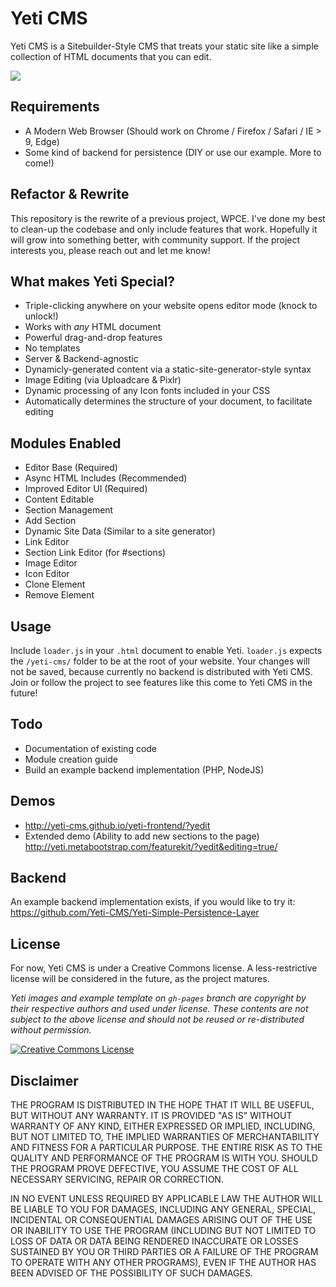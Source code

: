 # Yeti CMS
Yeti CMS is a Sitebuilder-Style CMS that treats your static site like a simple collection of HTML documents that you can edit.

<img style="-webkit-user-select: none; cursor: zoom-in;" src="http://g.recordit.co/iN2JalXJRs.gif">

## Requirements
- A Modern Web Browser (Should work on Chrome / Firefox / Safari / IE > 9, Edge)
- Some kind of backend for persistence (DIY or use our example. More to come!)

## Refactor & Rewrite
This repository is the rewrite of a previous project, WPCE. I've done my best to clean-up the codebase and only include features that work. Hopefully it will grow into something better, with community support. If the project interests you, please reach out and let me know!

## What makes Yeti Special?
- Triple-clicking anywhere on your website opens editor mode (knock to unlock!)
- Works with *any* HTML document
- Powerful drag-and-drop features
- No templates
- Server & Backend-agnostic
- Dynamicly-generated content via a static-site-generator-style syntax
- Image Editing (via Uploadcare & Pixlr)
- Dynamic processing of any Icon fonts included in your CSS
- Automatically determines the structure of your document, to facilitate editing


## Modules Enabled
- Editor Base (Required)
- Async HTML Includes (Recommended)
- Improved Editor UI (Required)
- Content Editable
- Section Management
- Add Section
- Dynamic Site Data (Similar to a site generator)
- Link Editor
- Section Link Editor (for #sections)
- Image Editor
- Icon Editor
- Clone Element
- Remove Element

## Usage
Include `loader.js` in your `.html` document to enable Yeti. `loader.js` expects the `/yeti-cms/` folder to be at the root of your website. Your changes will not be saved, because currently no backend is distributed with Yeti CMS. Join or follow the project to see features like this come to Yeti CMS in the future!

## Todo
- Documentation of existing code
- Module creation guide
- Build an example backend implementation (PHP, NodeJS)

## Demos
- <a href="http://yeti-cms.github.io/yeti-frontend/?yedit&editing=true" target="_blank">http://yeti-cms.github.io/yeti-frontend/?yedit</a>
- Extended demo (Ability to add new sections to the page) <a href="http://yeti.metabootstrap.com/featurekit/?yedit&editing=true" target="_blank">http://yeti.metabootstrap.com/featurekit/?yedit&editing=true/</a>

## Backend
An example backend implementation exists, if you would like to try it: https://github.com/Yeti-CMS/Yeti-Simple-Persistence-Layer

## License
For now, Yeti CMS is under a Creative Commons license. A less-restrictive license will be considered in the future, as the project matures.

*Yeti images and example template on `gh-pages` branch are copyright by their respective authors and used under license. These contents are not subject to the above license and should not be reused or re-distributed without permission.*

<a rel="license" href="http://creativecommons.org/licenses/by-sa/4.0/"><img alt="Creative Commons License" style="border-width:0" src="https://i.creativecommons.org/l/by-sa/4.0/88x31.png" /></a>


## Disclaimer
THE PROGRAM IS DISTRIBUTED IN THE HOPE THAT IT WILL BE USEFUL, BUT WITHOUT ANY WARRANTY. IT IS PROVIDED "AS IS" WITHOUT WARRANTY OF ANY KIND, EITHER EXPRESSED OR IMPLIED, INCLUDING, BUT NOT LIMITED TO, THE IMPLIED WARRANTIES OF MERCHANTABILITY AND FITNESS FOR A PARTICULAR PURPOSE. THE ENTIRE RISK AS TO THE QUALITY AND PERFORMANCE OF THE PROGRAM IS WITH YOU. SHOULD THE PROGRAM PROVE DEFECTIVE, YOU ASSUME THE COST OF ALL NECESSARY SERVICING, REPAIR OR CORRECTION.

IN NO EVENT UNLESS REQUIRED BY APPLICABLE LAW THE AUTHOR WILL BE LIABLE TO YOU FOR DAMAGES, INCLUDING ANY GENERAL, SPECIAL, INCIDENTAL OR CONSEQUENTIAL DAMAGES ARISING OUT OF THE USE OR INABILITY TO USE THE PROGRAM (INCLUDING BUT NOT LIMITED TO LOSS OF DATA OR DATA BEING RENDERED INACCURATE OR LOSSES SUSTAINED BY YOU OR THIRD PARTIES OR A FAILURE OF THE PROGRAM TO OPERATE WITH ANY OTHER PROGRAMS), EVEN IF THE AUTHOR HAS BEEN ADVISED OF THE POSSIBILITY OF SUCH DAMAGES.

